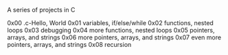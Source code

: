 A series of projects in C

0x00 .c-Hello, World
0x01 variables, if/else/while
0x02 functions, nested loops
0x03 debugging
0x04 more functions, nested loops
0x05 pointers, arrays, and strings
0x06 more pointers, arrays, and strings
0x07 even more pointers, arrays, and strings
0x08 recursion
